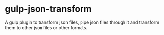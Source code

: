 gulp-json-transform
===================

A gulp plugin to transform json files, pipe json files through it and transform them to other json files or other formats.

